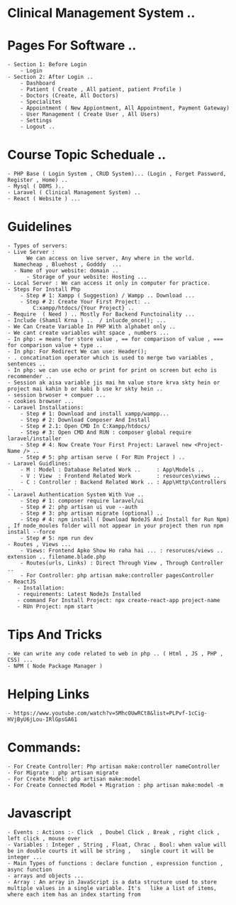 # Clinical Management System ..
# Pages For Software ..
    - Section 1: Before Login
        - Login
    - Section 2: After Login ..
        - Dashboard
        - Patient ( Create , All patient, patient Profile )
        - Doctors (Create, All Doctors)
        - Specialites
        - Appointment ( New Appiontment, All Appointment, Payment Gateway)
        - User Management ( Create User , All Users)
        - Settings
        - Logout ..
# Course Topic Scheduale ..
    - PHP Base ( Login System , CRUD System)... (Login , Forget Password, Register , Home) ..
    - Mysql ( DBMS )..
    - Laravel ( Clinical Management System) ..
    - React ( Website ) ...
# Guidelines
    - Types of servers:
	- Live Server : 
          We can access on live server, Any where in the world.
	  Namecheap , Bluehost , Godddy  ...
	  - Name of your website: domain ..
          - Storage of your website: Hosting ...
	- Local Server : We can access it only in computer for practice.
    - Steps For Install Php
        - Step # 1: Xampp ( Suggestion) / Wampp .. Download ...
        - Step # 2: Create Your First Project: .. 
            C:xampp/htdocs/{Your Project} ..
    - Require  ( Need ) .. Mostly For Backend Functoinality ...
    - Include (Shamil Krna ) ..  / inlucde_once(); ...
    - We Can Create Variable In PHP With alphabet only ..
    - We cant create variables wiht space , numbers ...
    - In php: = means for store value , == for comparison of value , === for comparison value + type ..
    - In php: For Redirect We can use: Header();
    - . concatination operator which is used to merge two variables , sentences ..
    - In php: we can use echo or print for print on screen but echo is recommender ..
    - Session ak aisa variable jis mai hm value store krva skty hein or project mai kahin b or kabi b use kr skty hein ..
    - session brwoser + compuer ...
    - cookies browser ...
    - Laravel Installations:
        - Step # 1: Download and install xampp/wampp...
        - Step # 2: Download Composer And Install
        - Step # 2.1: Open CMD In C:Xampp/htdocs/
        - Step # 3: Open CMD And RUN : composer global require laravel/installer
        - Step # 4: Now Create Your First Project: Laravel new <Project-Name /> ..
        - Step # 5: php artisan serve ( For RUn Project ) ..
    - Laravel Guidlines:
        - M : Model : Database Related Work ..     : App\Models ..
        - V : View  : Frontend Related Work        : resources\views ..
        - C : Controller : Backend Related Work .. : App\Http\Controllers ..
    - Laravel Authentication System With Vue ..
        - Step # 1: composer require laravel/ui
        - Step # 2: php artisan ui vue --auth 
        - Step # 3: php artisan migrate (optional) ..
        - Step # 4: npm install ( Download NodeJS And Install for Run Npm) , If node_moules folder will not appear in your project then run npm install --force 
        - Step # 5: npm run dev 
    - Routes , Views ...
        - Views: Frontend Apko Show Ho raha hai ... : resoruces/views .. extension .. filename.blade.php
        - Routes(urls, Links) : Direct Through View , Through Controller ..
        - For Controller: php artisan make:controller pagesController 
    - ReactJS
       - Installation:
       - requirements: Latest NodeJs Installed
       - command For Install Project: npx create-react-app project-name
       - RUn Project: npm start 

# Tips And Tricks
    - We can write any code related to web in php .. ( Html , JS , PHP , CSS) ...
    - NPM ( Node Package Manager )
# Helping Links
    - https://www.youtube.com/watch?v=SMhcOUwRCt8&list=PLPvf-1cCig-HVjByU6jLou-IRlGpsGA61
# Commands:
    - For Create Controller: Php artisan make:controller nameController
    - For Migrate : php artisan migrate
    - For Create Model: php artisan make:model 
    - For Create Connected Model + Migration : php artisan make:model -m
# Javascript 
    - Events : Actions :- Click  , Doubel Click , Break , right click , left click , mouse over
    - Variables : Integer , String , Float, Chrac , Bool: when value will be in double courts it will be string ,   single court it will be integer ...
    - Main Types of functions : declare function , expression function , async function 
    - arrays and objects ...
    - Array : An array in JavaScript is a data structure used to store multiple values in a single variable. It's   like a list of items, where each item has an index starting from
    